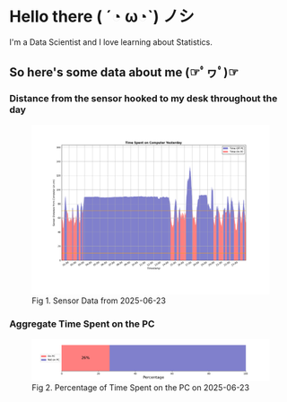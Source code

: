 
# Hello there ( ´◔ ω◔`) ノシ

I'm a Data Scientist and I love learning about Statistics.

## So here's some data about me (☞ﾟヮﾟ)☞


### Distance from the sensor hooked to my desk throughout the day
<figure>
  <picture>
    <source media="(prefers-color-scheme: dark)" srcset="Pi/readme/graphs/lineplot/dark-plot-2025-06-23.png">
    <source media="(prefers-color-scheme: light)" srcset="Pi/readme/graphs/lineplot/light-plot-2025-06-23.png">
    <img alt="Shows a black logo in light color mode and a white one in dark color mode." src="Pi/readme/graphs/lineplot/light-plot-2025-06-23.png">
  </picture>
  <figcaption>Fig 1. Sensor Data from 2025-06-23</figcaption>
</figure>



### Aggregate Time Spent on the PC
<figure>
  <picture>
    <source media="(prefers-color-scheme: dark)" srcset="Pi/readme/graphs/barplot/dark-plot-2025-06-23.png">
    <source media="(prefers-color-scheme: light)" srcset="Pi/readme/graphs/barplot/light-plot-2025-06-23.png">
    <img alt="Shows a black logo in light color mode and a white one in dark color mode." src="Pi/readme/graphs/barplot/light-plot-2025-06-23.png">
  </picture>
  <figcaption>Fig 2. Percentage of Time Spent on the PC on 2025-06-23</figcaption>
</figure>
